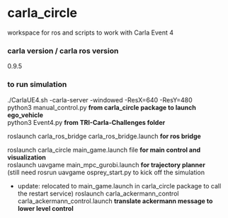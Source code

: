 # carla_circle


workspace for ros and scripts to work with Carla Event 4



### carla version / carla ros version
0.9.5




### to run simulation  
./CarlaUE4.sh  -carla-server -windowed -ResX=640 -ResY=480      
python3 manual_control.py __from carla_circle package to launch ego_vehicle__  
python3 Event4.py     __from TRI-Carla-Challenges folder__  

roslaunch carla_ros_bridge carla_ros_bridge.launch    __for ros bridge__  


roslaunch carla_circle main_game.launch file __for main control and visualization__  
roslaunch uavgame main_mpc_gurobi.launch    __for trajectory planner__  
(still need rosrun uavgame osprey_start.py to kick off the simulation  
- update: relocated to main_game.launch in carla_circle package to call the restart service)
roslaunch carla_ackermann_control  carla_ackermann_control.launch      __translate ackermann message to lower level control__  
